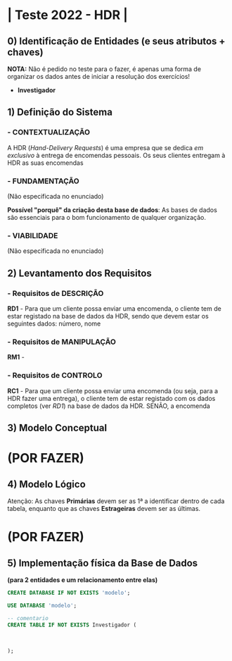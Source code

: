 # | Teste 2022 - HDR |

## 0) Identificação de Entidades (e seus atributos + chaves)

__NOTA:__ Não é pedido no teste para o fazer, é apenas uma forma de organizar os dados antes de iniciar a resolução dos exercícios!

- __Investigador__ 

## 1) Definição do Sistema

### - CONTEXTUALIZAÇÃO

A HDR (_Hand-Delivery Requests_) é uma empresa que se dedica _em exclusivo_ à entrega de encomendas pessoais. Os seus clientes entregam à HDR as suas encomendas 

### - FUNDAMENTAÇÃO
(Não especificada no enunciado) 

__Possível "porquê" da criação desta base de dados__: As bases de dados são essenciais para o bom funcionamento de qualquer organização.

### - VIABILIDADE
(Não especificada no enunciado)

## 2) Levantamento dos Requisitos

### - Requisitos de DESCRIÇÃO

__RD1__ - Para que um cliente possa enviar uma encomenda, o cliente tem de estar registado na base de dados da HDR, sendo que devem estar os seguintes dados: número, nome

### - Requisitos de MANIPULAÇÃO

__RM1__ - 

### - Requisitos de CONTROLO

__RC1__ - Para que um cliente possa enviar uma encomenda (ou seja, para a HDR fazer uma entrega), o cliente tem de estar registado com os dados completos (ver _RD1_) na base de dados da HDR. SENÃO, a encomenda 

## 3) Modelo Conceptual

# (POR FAZER)

## 4) Modelo Lógico

Atenção: As chaves __Primárias__ devem ser as 1ª a identificar dentro de cada tabela, enquanto que
         as chaves __Estrageiras__ devem ser as últimas.
         
# (POR FAZER)

## 5) Implementação física da Base de Dados
__(para 2 entidades e um relacionamento entre elas)__

```sql
CREATE DATABASE IF NOT EXISTS 'modelo';

USE DATABASE 'modelo';

-- comentario
CREATE TABLE IF NOT EXISTS Investigador (
   
   
   
);
``` 
